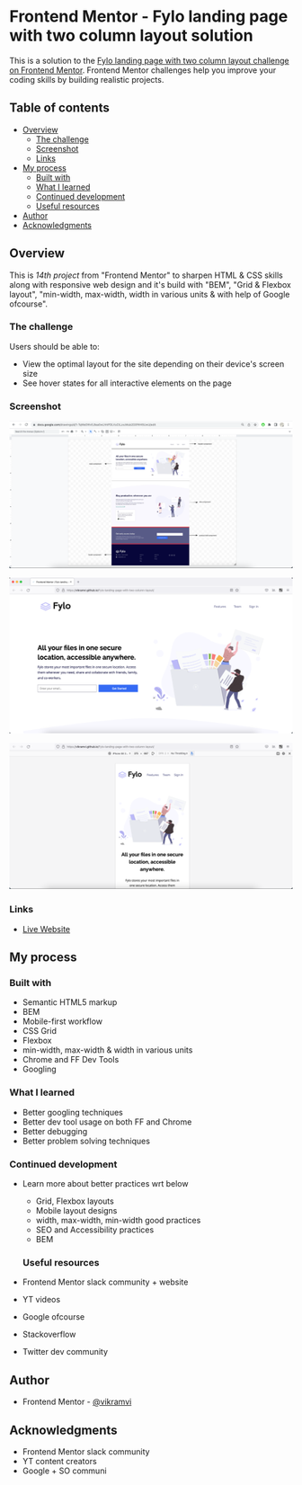 # Frontend Mentor - Fylo landing page with two column layout solution

This is a solution to the [Fylo landing page with two column layout challenge on Frontend Mentor](https://www.frontendmentor.io/challenges/fylo-landing-page-with-two-column-layout-5ca5ef041e82137ec91a50f5). Frontend Mentor challenges help you improve your coding skills by building realistic projects.

## Table of contents

- [Overview](#overview)
  - [The challenge](#the-challenge)
  - [Screenshot](#screenshot)
  - [Links](#links)
- [My process](#my-process)
  - [Built with](#built-with)
  - [What I learned](#what-i-learned)
  - [Continued development](#continued-development)
  - [Useful resources](#useful-resources)
- [Author](#author)
- [Acknowledgments](#acknowledgments)

## Overview

This is *14th project* from "Frontend Mentor" to sharpen HTML & CSS skills along with responsive web design and it's build with "BEM", "Grid & Flexbox layout", "min-width, max-width, width in various units & with help of Google ofcourse".

### The challenge

Users should be able to:

- View the optimal layout for the site depending on their device's screen size
- See hover states for all interactive elements on the page

### Screenshot

![Plan Drawing](./screenshots/drawing.png)

![Desktop Preview](./screenshots/desktop.png)

![Mobile Preview](./screenshots/mobile.png)

### Links

- [Live Website](https://vikramvi.github.io/Fylo-landing-page-with-two-column-layout/)

## My process

### Built with

- Semantic HTML5 markup
- BEM
- Mobile-first workflow
- CSS Grid
- Flexbox
- min-width, max-width & width in various units
- Chrome and FF Dev Tools
- Googling

### What I learned

- Better googling techniques
- Better dev tool usage on both FF and Chrome
- Better debugging
- Better problem solving techniques

### Continued development

- Learn more about better practices wrt below

  - Grid, Flexbox layouts
  - Mobile layout designs
  - width, max-width, min-width good practices
  - SEO and Accessibility practices
  - BEM

  ### Useful resources

- Frontend Mentor slack community + website
- YT videos
- Google ofcourse
- Stackoverflow
- Twitter dev community

## Author

- Frontend Mentor - [@vikramvi](https://www.frontendmentor.io/profile/vikramvi)

## Acknowledgments

- Frontend Mentor slack community
- YT content creators
- Google + SO communi
